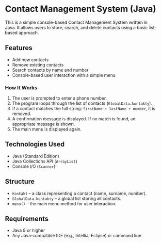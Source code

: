# Contact Management System (Java)

This is a simple console-based Contact Management System written in Java. It allows users to store, search, and delete contacts using a basic list-based approach.

## Features

* Add new contacts
* Remove existing contacts
* Search contacts by name and number
* Console-based user interaction with a simple menu

### How It Works

1. The user is prompted to enter a phone number.
2. The program loops through the list of contacts (`GlobalData.kontakty`).
3. If a contact matches the full string: `firstName + lastName + number`, it is removed.
4. A confirmation message is displayed. If no match is found, an appropriate message is shown.
5. The main menu is displayed again.

##  Technologies Used

* Java (Standard Edition)
* Java Collections API (`ArrayList`)
* Console I/O (`Scanner`)

## Structure

* `Kontakt` – a class representing a contact (name, surname, number).
* `GlobalData.kontakty` – a global list storing all contacts.
* `menu()` – the main menu method for user interaction.

## Requirements

* Java 8 or higher
* Any Java-compatible IDE (e.g., IntelliJ, Eclipse) or command line
